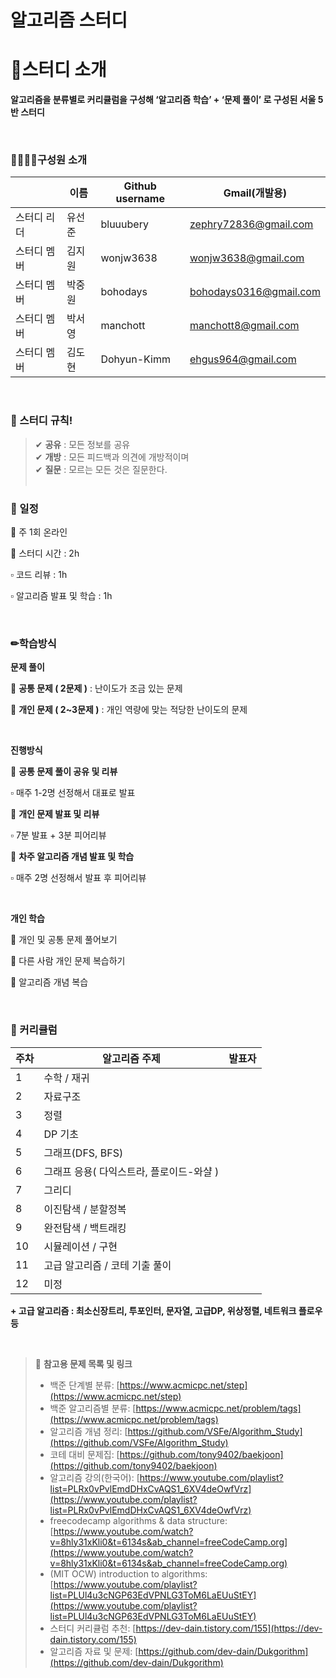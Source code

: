 # 알고리즘 스터디

# 🙌스터디 소개

**알고리즘을 분류별로 커리큘럼을 구성해 ‘알고리즘 학습’ + ‘문제 풀이’ 로 구성된 서울 5반 스터디**

<br/>

### 👨‍👩‍👧‍👦구성원 소개

|  | 이름 | Github username  | Gmail(개발용) |
| --- | --- | --- | --- |
| 스터디 리더 | 유선준 | bluuubery | zephry72836@gmail.com |
| 스터디 멤버 | 김지원 | wonjw3638 | wonjw3638@gmail.com |
| 스터디 멤버 | 박중원 | bohodays | bohodays0316@gmail.com |
| 스터디 멤버 | 박서영 | manchott | manchott8@gmail.com |
| 스터디 멤버 | 김도현 | Dohyun-Kimm | ehgus964@gmail.com |

<br/>

### 🚨 스터디 규칙!

> ✔ **공유** : 모든 정보를 공유<br/>
> ✔ **개방** : 모든 피드백과 의견에 개방적이며<br/>
> ✔ **질문** : 모르는 모든 것은 질문한다.<br/><br/>

### 📆 일정

🔸 주 1회 온라인

🔸 스터디 시간 : 2h

▫ 코드 리뷰 : 1h

▫ 알고리즘 발표 및 학습 : 1h

<br/>

### ✏학습방식

**문제 풀이**

🔸  **공통 문제 ( 2문제 )** : 난이도가 조금 있는 문제

🔸  **개인 문제 ( 2~3문제 )** : 개인 역량에 맞는 적당한 난이도의 문제

<br/>

**진행방식**

🔸  **공통 문제 풀이 공유 및 리뷰**

▫ 매주 1-2명 선정해서 대표로 발표

🔸  **개인 문제 발표 및 리뷰**

▫ 7분 발표 + 3분 피어리뷰

🔸  **차주 알고리즘 개념 발표 및 학습** 

▫ 매주 2명 선정해서 발표 후 피어리뷰

<br/>

**개인 학습**

🔸 개인 및 공통 문제 풀어보기

🔸 다른 사람 개인 문제 복습하기

🔸 알고리즘 개념 복습

<br/>

### 📑 커리큘럼

| 주차 | 알고리즘 주제 | 발표자 |
| --- | --- | --- |
| 1 | 수학 / 재귀 |  |
| 2 | 자료구조 |  |
| 3 | 정렬 |  |
| 4 | DP 기초 |  |
| 5 | 그래프(DFS, BFS) |  |
| 6 | 그래프 응용( 다익스트라, 플로이드-와샬 ) |  |
| 7 | 그리디 |  |
| 8 | 이진탐색 / 분할정복 |  |
| 9 | 완전탐색 / 백트래킹 |  |
| 10 | 시뮬레이션 / 구현 |  |
| 11 | 고급 알고리즘 / 코테 기출 풀이 |  |
| 12 | 미정 |  |

**+ 고급 알고리즘 : 최소신장트리, 투포인터, 문자열, 고급DP, 위상정렬, 네트워크 플로우 등**

<br/>

> 🧭 **참고용 문제 목록 및 링크**
>
> - 백준 단계별 분류: [https://www.acmicpc.net/step](https://www.acmicpc.net/step)
> - 백준 알고리즘별 분류: [https://www.acmicpc.net/problem/tags](https://www.acmicpc.net/problem/tags)
> - 알고리즘 개념 정리: [https://github.com/VSFe/Algorithm_Study](https://github.com/VSFe/Algorithm_Study)
> - 코테 대비 문제집: [https://github.com/tony9402/baekjoon](https://github.com/tony9402/baekjoon)
> - 알고리즘 강의(한국어): [https://www.youtube.com/playlist?list=PLRx0vPvlEmdDHxCvAQS1_6XV4deOwfVrz](https://www.youtube.com/playlist?list=PLRx0vPvlEmdDHxCvAQS1_6XV4deOwfVrz)
> - freecodecamp algorithms & data structure: [https://www.youtube.com/watch?v=8hly31xKli0&t=6134s&ab_channel=freeCodeCamp.org](https://www.youtube.com/watch?v=8hly31xKli0&t=6134s&ab_channel=freeCodeCamp.org)
> - (MIT OCW) introduction to algorithms: [https://www.youtube.com/playlist?list=PLUl4u3cNGP63EdVPNLG3ToM6LaEUuStEY](https://www.youtube.com/playlist?list=PLUl4u3cNGP63EdVPNLG3ToM6LaEUuStEY)
> - 스터디 커리큘럼 추천: [https://dev-dain.tistory.com/155](https://dev-dain.tistory.com/155)
> - 알고리즘 자료 및 문제: [https://github.com/dev-dain/Dukgorithm](https://github.com/dev-dain/Dukgorithm)
>   

</aside>